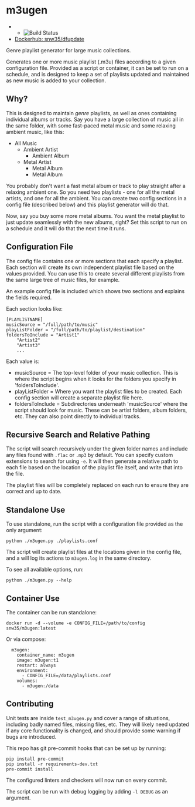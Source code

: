 # m3ugen

*  * ![Build Status](https://github.com/snw35/m3ugen/actions/workflows/update.yml/badge.svg)
* [Dockerhub: snw35/dfupdate](https://hub.docker.com/r/snw35/m3ugen)

Genre playlist generator for large music collections.

Generates one or more music playlist (.m3u) files according to a given configuration file. Provided as a script or container, it can be set to run on a schedule, and is designed to keep a set of playlists updated and maintained as new music is added to your collection.

## Why?

This is designed to maintain *genre* playlists, as well as ones containing individual albums or tracks. Say you have a large collection of music all in the same folder, with some fast-paced metal music and some relaxing ambient music, like this:

* All Music
    * Ambient Artist
        * Ambient Album
    * Metal Artist
        * Metal Album
        * Metal Album

You probably don't want a fast metal album or track to play straight after a relaxing ambient one. So you need two playlists - one for all the metal artists, and one for all the ambient. You can create two config sections in a config file (described below) and this playlist generator will do that.

Now, say you buy some more metal albums. You want the metal playlist to just update seamlessly with the new albums, right? Set this script to run on a schedule and it will do that the next time it runs.

## Configuration File

The config file contains one or more sections that each specify a playlist. Each section will create its own independent playlist file based on the values provided. You can use this to create several different playlists from the same large tree of music files, for example.

An example config file is included which shows two sections and explains the fields required.

Each section looks like:

```
[PLAYLISTNAME]
musicSource = "/full/path/to/music"
playListFolder = "/full/path/to/playlist/destination"
foldersToInclude = "Artist1"
    "Artist2"
    "Artist3"
    ...
```

Each value is:

 * musicSource = The top-level folder of your music collection. This is where the script begins when it looks for the folders you specify in 'foldersToInclude'.
 * playListFolder = Where you want the playlist files to be created. Each config section will create a separate playlist file here.
 * foldersToInclude = Subdirectories underneath 'musicSource' where the script should look for music. These can be artist folders, album folders, etc. They can also point directly to individual tracks.

## Recursive Search and Relative Pathing

The script will search recursively under the given folder names and include any files found with `.flac` or `.mp3` by default. You can specify custom extensions to search for using `-e`. It will then generate a relative path to each file based on the location of the playlist file itself, and write that into the file.

The playlist files will be completely replaced on each run to ensure they are correct and up to date.

## Standalone Use

To use standalone, run the script with a configuration file provided as the only argument:

`python ./m3ugen.py ./playlists.conf`

The script will create playlist files at the locations given in the config file, and a will log its actions to `m3ugen.log` in the same directory.

To see all available options, run:

`python ./m3ugen.py --help`

## Container Use

The container can be run standalone:

`docker run -d --volume -e CONFIG_FILE=/path/to/config snw35/m3ugen:latest`

Or via compose:

```
  m3ugen:
    container_name: m3ugen
    image: m3ugen:t1
    restart: always
    environment:
      - CONFIG_FILE=/data/playlists.conf
    volumes:
      - m3ugen:/data
```

## Contributing

Unit tests are inside `test_m3ugen.py` and cover a range of situations, including badly named files, missing files, etc. They will likely need updated if any core functionality is changed, and should provide some warning if bugs are introduced.

This repo has git pre-commit hooks that can be set up by running:

```
pip install pre-commit
pip install -r requirements-dev.txt
pre-commit install
```

The configured linters and checkers will now run on every commit.

The script can be run with debug logging by adding `-l DEBUG` as an argument.
